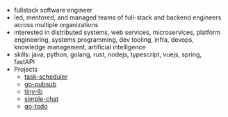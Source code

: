 - fullstack software engineer 
- led, mentored, and managed teams of full-stack and backend engineers across multiple organizations
- interested in distributed systems, web services, microservices, platform engineering, systems programming, dev tooling, infra, devops, knowledge management, artificial intelligence
- skills: java, python, golang, rust, nodejs, typescript, vuejs, spring, fastAPI
- Projects
  - [task-scheduler](https://github.com/shameerb/task-scheduler)
  - [go-pubsub](https://github.com/shameerb/go-pubsub)
  - [tiny-lb](https://github.com/shameerb/tiny-lb)
  - [simple-chat](https://github.com/shameerb/simple-chat)
  - [go-todo](https://github.com/shameerb/go-todo)
